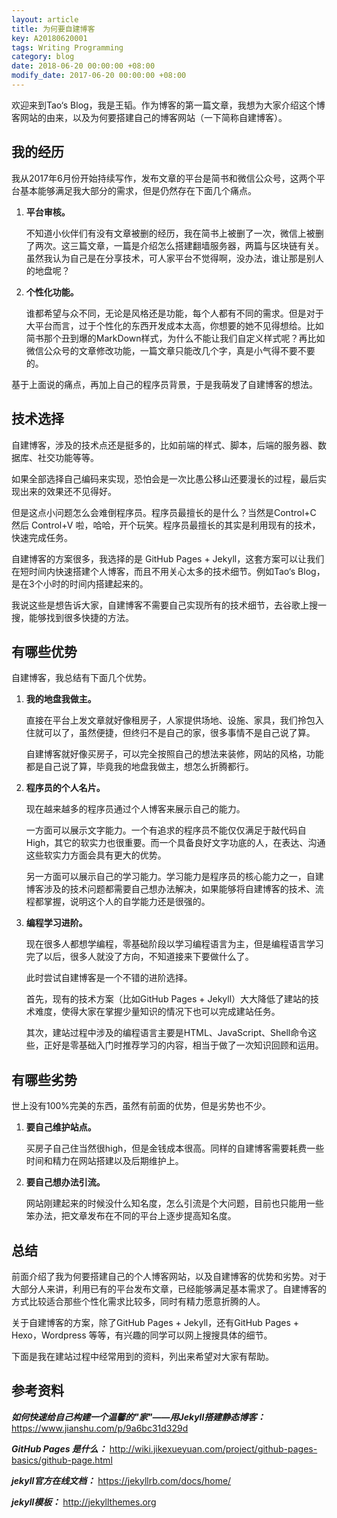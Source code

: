 ```yaml
---
layout: article
title: 为何要自建博客
key: A20180620001
tags: Writing Programming
category: blog
date: 2018-06-20 00:00:00 +08:00
modify_date: 2017-06-20 00:00:00 +08:00
---
```


欢迎来到Tao‘s Blog，我是王韬。作为博客的第一篇文章，我想为大家介绍这个博客网站的由来，以及为何要搭建自己的博客网站（一下简称自建博客）。

<!--more-->

## 我的经历

我从2017年6月份开始持续写作，发布文章的平台是简书和微信公众号，这两个平台基本能够满足我大部分的需求，但是仍然存在下面几个痛点。

1. **平台审核。**

   不知道小伙伴们有没有文章被删的经历，我在简书上被删了一次，微信上被删了两次。这三篇文章，一篇是介绍怎么搭建翻墙服务器，两篇与区块链有关。虽然我认为自己是在分享技术，可人家平台不觉得啊，没办法，谁让那是别人的地盘呢？
   
2. **个性化功能。**

   谁都希望与众不同，无论是风格还是功能，每个人都有不同的需求。但是对于大平台而言，过于个性化的东西开发成本太高，你想要的她不见得想给。比如简书那个丑到爆的MarkDown样式，为什么不能让我们自定义样式呢？再比如微信公众号的文章修改功能，一篇文章只能改几个字，真是小气得不要不要的。

基于上面说的痛点，再加上自己的程序员背景，于是我萌发了自建博客的想法。

## 技术选择

自建博客，涉及的技术点还是挺多的，比如前端的样式、脚本，后端的服务器、数据库、社交功能等等。

如果全部选择自己编码来实现，恐怕会是一次比愚公移山还要漫长的过程，最后实现出来的效果还不见得好。

但是这点小问题怎么会难倒程序员。程序员最擅长的是什么？当然是Control+C 然后 Control+V 啦，哈哈，开个玩笑。程序员最擅长的其实是利用现有的技术，快速完成任务。

自建博客的方案很多，我选择的是 GitHub Pages + Jekyll，这套方案可以让我们在短时间内快速搭建个人博客，而且不用关心太多的技术细节。例如Tao‘s Blog，是在3个小时的时间内搭建起来的。

我说这些是想告诉大家，自建博客不需要自己实现所有的技术细节，去谷歌上搜一搜，能够找到很多快捷的方法。

## 有哪些优势

自建博客，我总结有下面几个优势。

1. **我的地盘我做主。** 
   
   直接在平台上发文章就好像租房子，人家提供场地、设施、家具，我们拎包入住就可以了，虽然便捷，但终归不是自己的家，很多事情不是自己说了算。
   
   自建博客就好像买房子，可以完全按照自己的想法来装修，网站的风格，功能都是自己说了算，毕竟我的地盘我做主，想怎么折腾都行。
   
2. **程序员的个人名片。** 
   
   现在越来越多的程序员通过个人博客来展示自己的能力。
   
   一方面可以展示文字能力。一个有追求的程序员不能仅仅满足于敲代码自High，其它的软实力也很重要。而一个具备良好文字功底的人，在表达、沟通这些软实力方面会具有更大的优势。
   
   另一方面可以展示自己的学习能力。学习能力是程序员的核心能力之一，自建博客涉及的技术问题都需要自己想办法解决，如果能够将自建博客的技术、流程都掌握，说明这个人的自学能力还是很强的。
   
3. **编程学习进阶。**

   现在很多人都想学编程，零基础阶段以学习编程语言为主，但是编程语言学习完了以后，很多人就没了方向，不知道接来下要做什么了。
   
   此时尝试自建博客是一个不错的进阶选择。
   
   首先，现有的技术方案（比如GitHub Pages + Jekyll）大大降低了建站的技术难度，使得大家在掌握少量知识的情况下也可以完成建站任务。
   
   其次，建站过程中涉及的编程语言主要是HTML、JavaScript、Shell命令这些，正好是零基础入门时推荐学习的内容，相当于做了一次知识回顾和运用。
   
## 有哪些劣势

世上没有100%完美的东西，虽然有前面的优势，但是劣势也不少。

1. **要自己维护站点。** 

   买房子自己住当然很high，但是金钱成本很高。同样的自建博客需要耗费一些时间和精力在网站搭建以及后期维护上。
   
2. **要自己想办法引流。** 

   网站刚建起来的时候没什么知名度，怎么引流是个大问题，目前也只能用一些笨办法，把文章发布在不同的平台上逐步提高知名度。

## 总结

前面介绍了我为何要搭建自己的个人博客网站，以及自建博客的优势和劣势。对于大部分人来讲，利用已有的平台发布文章，已经能够满足基本需求了。自建博客的方式比较适合那些个性化需求比较多，同时有精力愿意折腾的人。

关于自建博客的方案，除了GitHub Pages + Jekyll，还有GitHub Pages + Hexo，Wordpress 等等，有兴趣的同学可以网上搜搜具体的细节。

下面是我在建站过程中经常用到的资料，列出来希望对大家有帮助。

## 参考资料
***如何快速给自己构建一个温馨的\"家\"——用Jekyll搭建静态博客：***
https://www.jianshu.com/p/9a6bc31d329d

***GitHub Pages 是什么：***
http://wiki.jikexueyuan.com/project/github-pages-basics/github-page.html

***jekyll官方在线文档：***
https://jekyllrb.com/docs/home/

***jekyll模板：***
http://jekyllthemes.org








